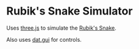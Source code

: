 # Rubik's Snake Simulator

Uses [three.js](https://threejs.org/) to simulate the [Rubik's Snake](https://en.wikipedia.org/wiki/Rubik%27s_Snake).

Also uses [dat.gui](https://github.com/dataarts/dat.gui) for controls.

